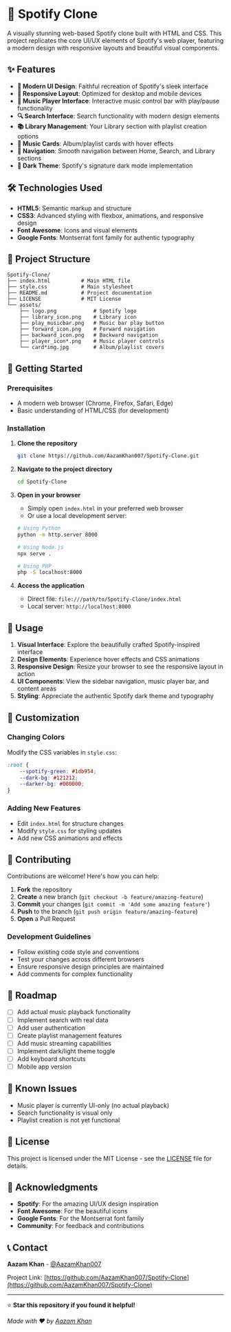 # 🎵 Spotify Clone

A visually stunning web-based Spotify clone built with HTML and CSS. This project replicates the core UI/UX elements of Spotify's web player, featuring a modern design with responsive layouts and beautiful visual components.

## ✨ Features

- **🎨 Modern UI Design**: Faithful recreation of Spotify's sleek interface
- **📱 Responsive Layout**: Optimized for desktop and mobile devices
- **🎵 Music Player Interface**: Interactive music control bar with play/pause functionality
- **🔍 Search Interface**: Search functionality with modern design elements
- **📚 Library Management**: Your Library section with playlist creation options
- **🎵 Music Cards**: Album/playlist cards with hover effects
- **🎯 Navigation**: Smooth navigation between Home, Search, and Library sections
- **🌙 Dark Theme**: Spotify's signature dark mode implementation

## 🛠️ Technologies Used

- **HTML5**: Semantic markup and structure
- **CSS3**: Advanced styling with flexbox, animations, and responsive design
- **Font Awesome**: Icons and visual elements
- **Google Fonts**: Montserrat font family for authentic typography

## 📁 Project Structure

```
Spotify-Clone/
├── index.html          # Main HTML file
├── style.css           # Main stylesheet
├── README.md           # Project documentation
├── LICENSE             # MIT License
└── assets/
    ├── logo.png            # Spotify logo
    ├── library_icon.png    # Library icon
    ├── play_musicbar.png   # Music bar play button
    ├── forward_icon.png    # Forward navigation
    ├── backward_icon.png   # Backward navigation
    ├── player_icon*.png    # Music player controls
    └── card*img.jpg        # Album/playlist covers
```

## 🚀 Getting Started

### Prerequisites

- A modern web browser (Chrome, Firefox, Safari, Edge)
- Basic understanding of HTML/CSS (for development)

### Installation

1. **Clone the repository**
   ```bash
   git clone https://github.com/AazamKhan007/Spotify-Clone.git
   ```

2. **Navigate to the project directory**
   ```bash
   cd Spotify-Clone
   ```

3. **Open in your browser**
   - Simply open `index.html` in your preferred web browser
   - Or use a local development server:
   ```bash
   # Using Python
   python -m http.server 8000
   
   # Using Node.js
   npx serve .
   
   # Using PHP
   php -S localhost:8000
   ```

4. **Access the application**
   - Direct file: `file:///path/to/Spotify-Clone/index.html`
   - Local server: `http://localhost:8000`

## 🎯 Usage

1. **Visual Interface**: Explore the beautifully crafted Spotify-inspired interface
2. **Design Elements**: Experience hover effects and CSS animations
3. **Responsive Design**: Resize your browser to see the responsive layout in action
4. **UI Components**: View the sidebar navigation, music player bar, and content areas
5. **Styling**: Appreciate the authentic Spotify dark theme and typography

## 🔧 Customization

### Changing Colors
Modify the CSS variables in `style.css`:
```css
:root {
    --spotify-green: #1db954;
    --dark-bg: #121212;
    --darker-bg: #000000;
}
```

### Adding New Features
- Edit `index.html` for structure changes
- Modify `style.css` for styling updates
- Add new CSS animations and effects

## 🤝 Contributing

Contributions are welcome! Here's how you can help:

1. **Fork** the repository
2. **Create** a new branch (`git checkout -b feature/amazing-feature`)
3. **Commit** your changes (`git commit -m 'Add some amazing feature'`)
4. **Push** to the branch (`git push origin feature/amazing-feature`)
5. **Open** a Pull Request

### Development Guidelines
- Follow existing code style and conventions
- Test your changes across different browsers
- Ensure responsive design principles are maintained
- Add comments for complex functionality

## 📝 Roadmap

- [ ] Add actual music playback functionality
- [ ] Implement search with real data
- [ ] Add user authentication
- [ ] Create playlist management features
- [ ] Add music streaming capabilities
- [ ] Implement dark/light theme toggle
- [ ] Add keyboard shortcuts
- [ ] Mobile app version

## 🐛 Known Issues

- Music player is currently UI-only (no actual playback)
- Search functionality is visual only
- Playlist creation is not yet functional

## 📄 License

This project is licensed under the MIT License - see the [LICENSE](LICENSE) file for details.

## 🙏 Acknowledgments

- **Spotify**: For the amazing UI/UX design inspiration
- **Font Awesome**: For the beautiful icons
- **Google Fonts**: For the Montserrat font family
- **Community**: For feedback and contributions

## 📞 Contact

**Aazam Khan** - [@AazamKhan007](https://github.com/AazamKhan007)

Project Link: [https://github.com/AazamKhan007/Spotify-Clone](https://github.com/AazamKhan007/Spotify-Clone)

---

⭐ **Star this repository if you found it helpful!**

*Made with ❤️ by [Aazam Khan](https://github.com/dev0jha)*